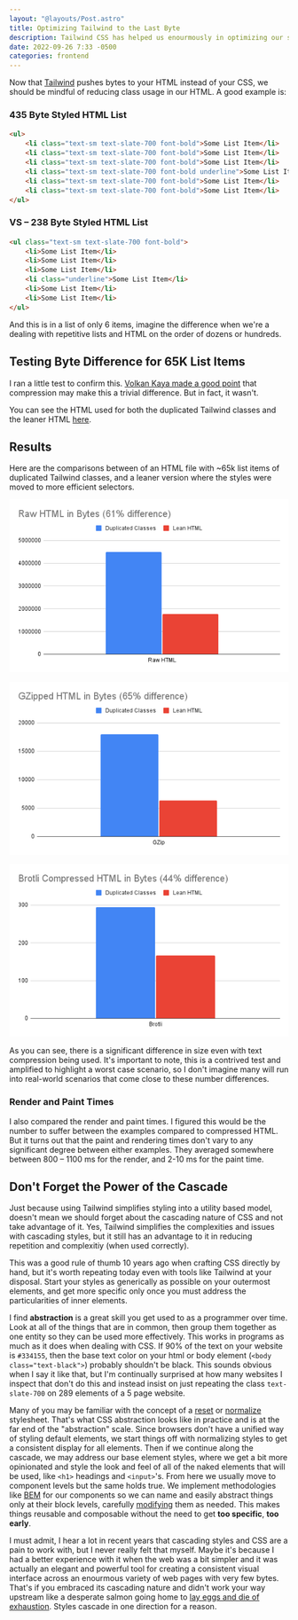```yaml
---
layout: "@layouts/Post.astro"
title: Optimizing Tailwind to the Last Byte
description: Tailwind CSS has helped us enourmously in optimizing our styles. However, there are still ways to write it inefficiently that we should be thinking about. 
date: 2022-09-26 7:33 -0500
categories: frontend
---
```


Now that [Tailwind](https://tailwindcss.com/) pushes bytes to your HTML instead of your CSS, we should be mindful of reducing class usage in our HTML. A good example is:

### 435 Byte Styled HTML List
```html
<ul>
    <li class="text-sm text-slate-700 font-bold">Some List Item</li>
    <li class="text-sm text-slate-700 font-bold">Some List Item</li>
    <li class="text-sm text-slate-700 font-bold">Some List Item</li>
    <li class="text-sm text-slate-700 font-bold underline">Some List Item</li>
    <li class="text-sm text-slate-700 font-bold">Some List Item</li>
    <li class="text-sm text-slate-700 font-bold">Some List Item</li>
</ul>
```

### VS – 238 Byte Styled HTML List

```html
<ul class="text-sm text-slate-700 font-bold">
    <li>Some List Item</li>
    <li>Some List Item</li>
    <li>Some List Item</li>
    <li class="underline">Some List Item</li>
    <li>Some List Item</li>
    <li>Some List Item</li>
</ul>
```

And this is in a list of only 6 items, imagine the difference when we're a dealing with repetitive lists and HTML on the order of dozens or hundreds.

## Testing Byte Difference for 65K List Items

I ran a little test to confirm this. [Volkan Kaya made a good point](https://twitter.com/volkandkaya/status/1574583837971152896)  that compression may make this a trivial difference. But in fact, it wasn't.

You can see the HTML used for both the duplicated Tailwind classes and the leaner HTML [here](https://github.com/greghunt/duplicate-class-experiment/tree/main/dist).

## Results

Here are the comparisons between of an HTML file with ~65k list items of duplicated Tailwind classes, and a leaner version where the styles were moved to more efficient selectors.

![Raw HTML](https://raw.githubusercontent.com/greghunt/duplicate-class-experiment/main/charts/raw.png)

![GZipped](https://raw.githubusercontent.com/greghunt/duplicate-class-experiment/main/charts/gzip.png)

![Brotli](https://raw.githubusercontent.com/greghunt/duplicate-class-experiment/main/charts/brotli.png)

As you can see, there is a significant difference in size even with text compression being used. It's important to note, this is a contrived test and amplified to highlight a worst case scenario, so I don't imagine many will run into real-world scenarios that come close to these number differences. 

### Render and Paint Times

I also compared the render and paint times. I figured this would be the number to suffer between the examples compared to compressed HTML. But it turns out that the paint and rendering times don't vary to any significant degree between either examples. They averaged somewhere between 800 – 1100 ms for the render, and 2-10 ms for the paint time. 

## Don't Forget the Power of the Cascade

Just because using Tailwind simplifies styling into a utility based model, doesn't mean we should forget about the cascading nature of CSS and not take advantage of it. Yes, Tailwind simplifies the complexities and issues with cascading styles, but it still has an advantage to it in reducing repetition and complexitiy (when used correctly).

This was a good rule of thumb 10 years ago when crafting CSS directly by hand, but it's worth repeating today even with tools like Tailwind at your disposal. Start your styles as generically as possible on your outermost elements, and get more specific only once you must address the particularities of inner elements.

I find __abstraction__ is a great skill you get used to as a programmer over time. Look at all of the things that are in common, then group them together as one entity so they can be used more effectively. This works in programs as much as it does when dealing with CSS. If 90% of the text on your website is `#334155`, then the base text color on your html or body element (`<body class="text-black">`) probably shouldn't be black. This sounds obvious when I say it like that, but I'm continually surprised at how many websites I inspect that don't do this and instead insist on just repeating the class `text-slate-700` on 289 elements of a 5 page website.

Many of you may be familiar with the concept of a [reset](https://meyerweb.com/eric/tools/css/reset/) or [normalize](https://necolas.github.io/normalize.css/) stylesheet. That's what CSS abstraction looks like in practice and is at the far end of the "abstraction" scale. Since browsers don't have a unified way of styling default elements, we start things off with normalizing styles to get a consistent display for all elements. Then if we continue along the cascade, we may address our base element styles, where we get a bit more opinionated and style the look and feel of all of the naked elements that will be used, like `<h1>` headings and `<input>`'s. From here we usually move to component levels but the same holds true. We implement methodologies like [BEM](https://en.bem.info/methodology/) for our components so we can name and easily abstract things only at their block levels, carefully [modifying](https://en.bem.info/methodology/key-concepts/#modifier) them as needed. This makes things reusable and composable without the need to get __too specific__, __too early__.

I must admit, I hear a lot in recent years that cascading styles and CSS are a pain to work with, but I never really felt that myself. Maybe it's because I had a better experience with it when the web was a bit simpler and it was actually an elegant and powerful tool for creating a consistent visual interface across an enourmous variety of web pages with very few bytes. That's if you embraced its cascading nature and didn't work your way upstream like a desperate salmon going home to [lay eggs and die of exhaustion](https://strikeandcatch.com/why-do-salmon-swim-upstream/). Styles cascade in one direction for a reason.